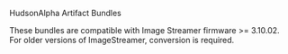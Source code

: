 HudsonAlpha Artifact Bundles  
  
These bundles are compatible with Image Streamer firmware >= 3.10.02.  For older versions of ImageStreamer, conversion is required.
